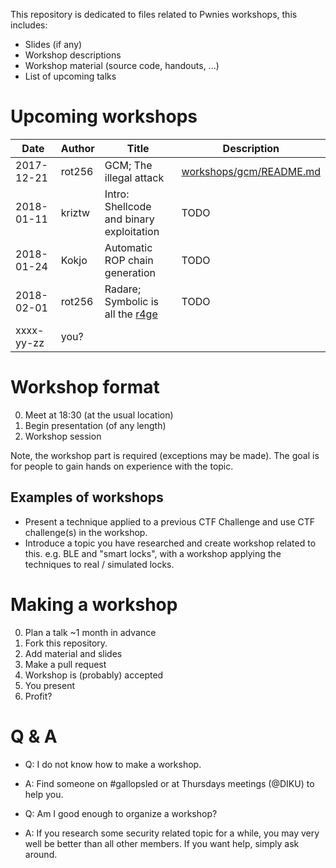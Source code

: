 This repository is dedicated to files related to Pwnies workshops,
this includes:

- Slides (if any)
- Workshop descriptions
- Workshop material (source code, handouts, ...)
- List of upcoming talks

# Upcoming workshops

| Date       | Author | Title                                                              | Description                                        |
|------------|--------|--------------------------------------------------------------------|----------------------------------------------------|
| 2017-12-21 | rot256 | GCM; The illegal attack                                            | [workshops/gcm/README.md](workshops/gcm/README.md) |
| 2018-01-11 | kriztw | Intro: Shellcode and binary exploitation                           | TODO                                               |
| 2018-01-24 | Kokjo  | Automatic ROP chain generation                                     | TODO                                               |
| 2018-02-01 | rot256 | Radare; Symbolic is all the [r4ge](https://github.com/gast04/r4ge) | TODO                                               |
| xxxx-yy-zz | you?   |                                                                    |                                                    |

# Workshop format

0. Meet at 18:30 (at the usual location)
1. Begin presentation (of any length)
2. Workshop session

Note, the workshop part is required (exceptions may be made).
The goal is for people to gain hands on experience with the topic.

## Examples of workshops

- Present a technique applied to a previous CTF Challenge and use CTF challenge(s) in the workshop.
- Introduce a topic you have researched and create workshop related to this.
  e.g. BLE and "smart locks", with a workshop applying the techniques to real / simulated locks.

# Making a workshop

0. Plan a talk ~1 month in advance
1. Fork this repository.
2. Add material and slides
3. Make a pull request
4. Workshop is (probably) accepted
5. You present
6. Profit?

# Q & A

- Q: I do not know how to make a workshop.
- A: Find someone on #gallopsled or at Thursdays meetings (@DIKU) to help you.

- Q: Am I good enough to organize a workshop?
- A: If you research some security related topic for a while, you may very well be better than all other members.
     If you want help, simply ask around.

